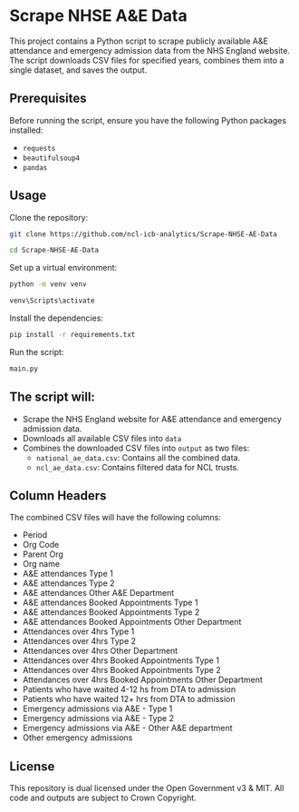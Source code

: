 # Scrape NHSE A&E Data

This project contains a Python script to scrape publicly available A&E attendance and emergency admission data from the NHS England website. The script downloads CSV files for specified years, combines them into a single dataset, and saves the output.

## Prerequisites

Before running the script, ensure you have the following Python packages installed:

- `requests`
- `beautifulsoup4`
- `pandas`

## Usage

Clone the repository:

```sh
git clone https://github.com/ncl-icb-analytics/Scrape-NHSE-AE-Data
```
```sh
cd Scrape-NHSE-AE-Data
```

Set up a virtual environment:

```sh
python -m venv venv
```
```sh
venv\Scripts\activate
```

Install the dependencies:

```sh
pip install -r requirements.txt
```

Run the script:

```sh
main.py
```

## The script will:

- Scrape the NHS England website for A&E attendance and emergency admission data.
- Downloads all available CSV files into `data`
- Combines the downloaded CSV files into `output` as two files:
  - `national_ae_data.csv`: Contains all the combined data.
  - `ncl_ae_data.csv`: Contains filtered data for NCL trusts.

## Column Headers

The combined CSV files will have the following columns:
  - Period
  - Org Code
  - Parent Org
  - Org name
  - A&E attendances Type 1
  - A&E attendances Type 2
  - A&E attendances Other A&E Department
  - A&E attendances Booked Appointments Type 1
  - A&E attendances Booked Appointments Type 2
  - A&E attendances Booked Appointments Other Department
  - Attendances over 4hrs Type 1
  - Attendances over 4hrs Type 2
  - Attendances over 4hrs Other Department
  - Attendances over 4hrs Booked Appointments Type 1
  - Attendances over 4hrs Booked Appointments Type 2
  - Attendances over 4hrs Booked Appointments Other Department
  - Patients who have waited 4-12 hs from DTA to admission
  - Patients who have waited 12+ hrs from DTA to admission
  - Emergency admissions via A&E - Type 1
  - Emergency admissions via A&E - Type 2
  - Emergency admissions via A&E - Other A&E department
  - Other emergency admissions

## License

This repository is dual licensed under the Open Government v3 & MIT. All code and outputs are subject to Crown Copyright.
